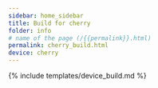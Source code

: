 ```yaml
---
sidebar: home_sidebar
title: Build for cherry
folder: info
# name of the page (/{{permalink}}.html)
permalink: cherry_build.html
device: cherry
---
```

{% include templates/device_build.md %}
